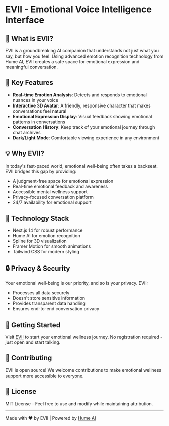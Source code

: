 # EVII - Emotional Voice Intelligence Interface

## 🌟 What is EVII?

EVII is a groundbreaking AI companion that understands not just what you say, but how you feel. Using advanced emotion recognition technology from Hume AI, EVII creates a safe space for emotional expression and meaningful conversation.

## 🎯 Key Features

- **Real-time Emotion Analysis**: Detects and responds to emotional nuances in your voice
- **Interactive 3D Avatar**: A friendly, responsive character that makes conversations feel natural
- **Emotional Expression Display**: Visual feedback showing emotional patterns in conversations
- **Conversation History**: Keep track of your emotional journey through chat archives
- **Dark/Light Mode**: Comfortable viewing experience in any environment

## 💡 Why EVII?

In today's fast-paced world, emotional well-being often takes a backseat. EVII bridges this gap by providing:

- A judgment-free space for emotional expression
- Real-time emotional feedback and awareness
- Accessible mental wellness support
- Privacy-focused conversation platform
- 24/7 availability for emotional support

## 🚀 Technology Stack

- Next.js 14 for robust performance
- Hume AI for emotion recognition
- Spline for 3D visualization
- Framer Motion for smooth animations
- Tailwind CSS for modern styling

## 🔒 Privacy & Security

Your emotional well-being is our priority, and so is your privacy. EVII:
- Processes all data securely
- Doesn't store sensitive information
- Provides transparent data handling
- Ensures end-to-end conversation privacy

## 🌈 Getting Started

Visit [EVII](https://evii.vercel.app) to start your emotional wellness journey. No registration required - just open and start talking.

## 🤝 Contributing

EVII is open source! We welcome contributions to make emotional wellness support more accessible to everyone.

## 📝 License

MIT License - Feel free to use and modify while maintaining attribution.

---

Made with ❤️ by EVII | Powered by [Hume AI](https://hume.ai)